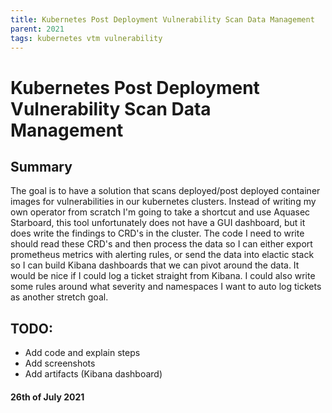 ```yaml
---
title: Kubernetes Post Deployment Vulnerability Scan Data Management
parent: 2021
tags: kubernetes vtm vulnerability
---
```

# Kubernetes Post Deployment Vulnerability Scan Data Management
## Summary
The goal is to have a solution that scans deployed/post deployed container images for vulnerabilities in our kubernetes clusters. Instead of writing my own operator from scratch I'm going to take a shortcut and use Aquasec Starboard, this tool unfortunately does not have a GUI dashboard, but it does write the findings to CRD's in the cluster. The code I need to write should read these CRD's and then process the data so I can either export prometheus metrics with alerting rules, or send the data into elactic stack so I can build Kibana dashboards that we can pivot around the data. It would be nice if I could log a ticket straight from Kibana. I could also write some rules around what severity and namespaces I want to auto log tickets as another stretch goal.

## TODO: 
- Add code and explain steps
- Add screenshots
- Add artifacts (Kibana dashboard)

#### 26th of July 2021
